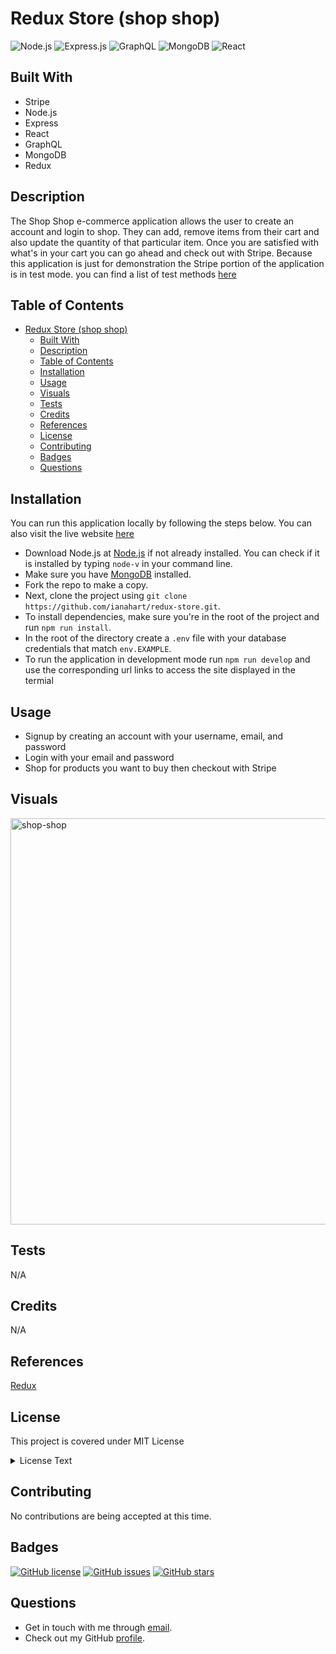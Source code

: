 # Redux Store (shop shop)

![Node.js](https://camo.githubusercontent.com/85cba226a1290d078f1a437aa87cb872a5bdb30037fa96b8afcddf163cd5b328/68747470733a2f2f696d672e736869656c64732e696f2f7374617469632f76313f7374796c653d666f722d7468652d6261646765266d6573736167653d4e6f64652e6a7326636f6c6f723d333339393333266c6f676f3d4e6f64652e6a73266c6f676f436f6c6f723d464646464646266c6162656c3d)
![Express.js](https://camo.githubusercontent.com/dd688eaaa262ca0022a159962f55bfd35cababef5df983fb2b3c136e62256b5e/68747470733a2f2f696d672e736869656c64732e696f2f7374617469632f76313f7374796c653d666f722d7468652d6261646765266d6573736167653d4578707265737326636f6c6f723d303030303030266c6f676f3d45787072657373266c6f676f436f6c6f723d464646464646266c6162656c3d)
![GraphQL](https://camo.githubusercontent.com/34fc12e50922c0bad15f0cb4012825e7c110336031781f657ef2e893d6901bb2/68747470733a2f2f696d672e736869656c64732e696f2f7374617469632f76313f7374796c653d666f722d7468652d6261646765266d6573736167653d4772617068514c26636f6c6f723d453130303938266c6f676f3d4772617068514c266c6f676f436f6c6f723d464646464646266c6162656c3d)
![MongoDB](https://camo.githubusercontent.com/57336fa2867efa094d65d48d3122413cf1aca60e77c77ebad92705a98d29f249/68747470733a2f2f696d672e736869656c64732e696f2f7374617469632f76313f7374796c653d666f722d7468652d6261646765266d6573736167653d4d6f6e676f444226636f6c6f723d343741323438266c6f676f3d4d6f6e676f4442266c6f676f436f6c6f723d464646464646266c6162656c3d)
![React](https://camo.githubusercontent.com/e95e1cbdf8a6d197063c7e8765a79deb9b853081012d6e892adb6ac2c364397c/68747470733a2f2f696d672e736869656c64732e696f2f7374617469632f76313f7374796c653d666f722d7468652d6261646765266d6573736167653d526561637426636f6c6f723d323232323232266c6f676f3d5265616374266c6f676f436f6c6f723d363144414642266c6162656c3d)

## Built With

- Stripe
- Node.js
- Express
- React
- GraphQL
- MongoDB
- Redux

## Description

The Shop Shop e-commerce application allows the user to create an account and login to shop. They can add, remove items from their cart and also update the quantity of that particular item. Once you are satisfied with what's in your cart you can go ahead and check out with Stripe. Because this application is just for demonstration the Stripe portion of the application is in test mode. you can find a list of test methods [here](https://docs.stripe.com/testing)

## Table of Contents

- [Redux Store (shop shop)](#redux-store-shop-shop)
  - [Built With](#built-with)
  - [Description](#description)
  - [Table of Contents](#table-of-contents)
  - [Installation](#installation)
  - [Usage](#usage)
  - [Visuals](#visuals)
  - [Tests](#tests)
  - [Credits](#credits)
  - [References](#references)
  - [License](#license)
  - [Contributing](#contributing)
  - [Badges](#badges)
  - [Questions](#questions)

## Installation

You can run this application locally by following the steps below. You can also visit the live website [here]()

- Download Node.js at [Node.js](https://nodejs.org/en) if not already installed. You can check if it is installed by typing `node-v` in your command line.
- Make sure you have [MongoDB](https://www.mongodb.com/try/download/community) installed.
- Fork the repo to make a copy.
- Next, clone the project using `git clone https://github.com/ianahart/redux-store.git`.
- To install dependencies, make sure you're in the root of the project and run `npm run install`.
- In the root of the directory create a `.env` file with your database credentials that match `env.EXAMPLE`.
- To run the application in development mode run `npm run develop` and use the corresponding url links to access the site displayed in the termial

## Usage

- Signup by creating an account with your username, email, and password
- Login with your email and password
- Shop for products you want to buy then checkout with Stripe

## Visuals
<img width="650" alt="shop-shop" src="https://github.com/ianahart/redux-store/assets/29121238/dc36a053-8516-4c9f-8cf6-bd753800461b">



## Tests

N/A

## Credits

N/A

## References

[Redux](https://redux-toolkit.js.org/)

## License

This project is covered under MIT License

<details>
  <summary>
    License Text
  </summary>

```

Copyright (c) 2024  Ian Hart

Permission is hereby granted, free of charge, to any person obtaining a copy
of this software and associated documentation files (the "Software"), to deal
in the Software without restriction, including without limitation the rights
to use, copy, modify, merge, publish, distribute, sublicense, and/or sell
copies of the Software, and to permit persons to whom the Software is
furnished to do so, subject to the following conditions:

The above copyright notice and this permission notice shall be included in all
copies or substantial portions of the Software.

THE SOFTWARE IS PROVIDED "AS IS", WITHOUT WARRANTY OF ANY KIND, EXPRESS OR
IMPLIED, INCLUDING BUT NOT LIMITED TO THE WARRANTIES OF MERCHANTABILITY,
FITNESS FOR A PARTICULAR PURPOSE AND NONINFRINGEMENT. IN NO EVENT SHALL THE
AUTHORS OR COPYRIGHT HOLDERS BE LIABLE FOR ANY CLAIM, DAMAGES OR OTHER
LIABILITY, WHETHER IN AN ACTION OF CONTRACT, TORT OR OTHERWISE, ARISING FROM,
OUT OF OR IN CONNECTION WITH THE SOFTWARE OR THE USE OR OTHER DEALINGS IN THE
SOFTWARE.

```

</details>

## Contributing

No contributions are being accepted at this time.

## Badges

[![GitHub license](https://img.shields.io/github/license/ianahart/redux-store)](https://github.com/ianahart/redux-store/blob/main/LICENSE)
[![GitHub issues](https://img.shields.io/github/issues/ianahart/redux-store)](https://github.com/ianahart/redux-store/issues)
[![GitHub stars](https://img.shields.io/github/stars/ianahart/redux-store)](https://github.com/ianahart/redux-store/stargazers)

## Questions

- Get in touch with me through [email](mailto:ianalexhart@gmail.com).
- Check out my GitHub [profile](https://github.com/ianahart).
